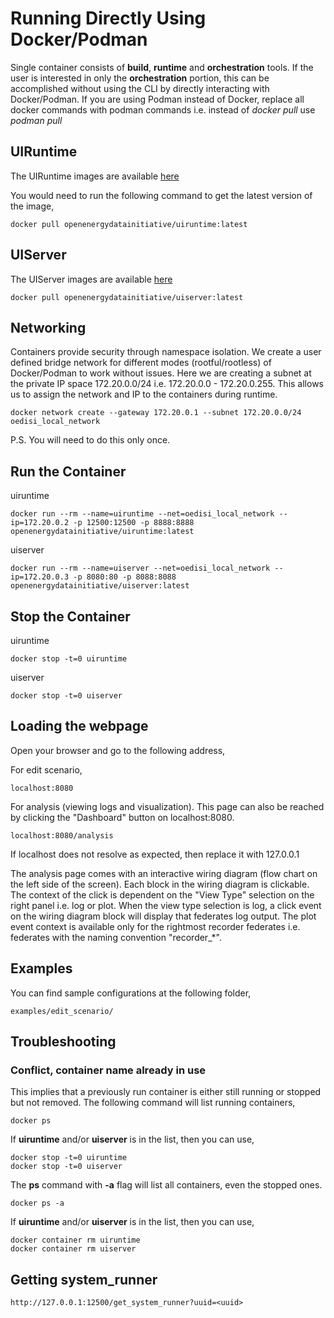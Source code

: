 # Running Directly Using Docker/Podman

Single container consists of **build**, **runtime** and **orchestration** tools. If the user is interested in only the **orchestration** portion, this can be accomplished without using the CLI by directly interacting with Docker/Podman. If you are using Podman instead of Docker, replace all docker commands with podman commands i.e. instead of *docker pull* use *podman pull*

## UIRuntime

The UIRuntime images are available [here](https://hub.docker.com/r/openenergydatainitiative/uiruntime)

You would need to run the following command to get the latest version of the image,

    docker pull openenergydatainitiative/uiruntime:latest


## UIServer

The UIServer images are available [here](https://hub.docker.com/r/openenergydatainitiative/uiserver)

    docker pull openenergydatainitiative/uiserver:latest


## Networking

Containers provide security through namespace isolation. We create a user defined bridge network for different modes (rootful/rootless) of Docker/Podman to work without issues. Here we are creating a subnet at the private IP space 172.20.0.0/24 i.e. 172.20.0.0 - 172.20.0.255. This allows us to assign the network and IP to the containers during runtime.

    docker network create --gateway 172.20.0.1 --subnet 172.20.0.0/24 oedisi_local_network

P.S. You will need to do this only once.

## Run the Container

uiruntime

    docker run --rm --name=uiruntime --net=oedisi_local_network --ip=172.20.0.2 -p 12500:12500 -p 8888:8888 openenergydatainitiative/uiruntime:latest

uiserver

    docker run --rm --name=uiserver --net=oedisi_local_network --ip=172.20.0.3 -p 8080:80 -p 8088:8088 openenergydatainitiative/uiserver:latest

## Stop the Container

uiruntime

    docker stop -t=0 uiruntime

uiserver

    docker stop -t=0 uiserver

## Loading the webpage

Open your browser and go to the following address,

For edit scenario,

    localhost:8080

For analysis (viewing logs and visualization). This page can also be reached by clicking the "Dashboard" button on localhost:8080.

    localhost:8080/analysis

If localhost does not resolve as expected, then replace it with 127.0.0.1

The analysis page comes with an interactive wiring diagram (flow chart on the left side of the screen). Each block in the wiring diagram is clickable. The context of the click is dependent on the "View Type" selection on the right panel i.e. log or plot. When the view type selection is log, a click event on the wiring diagram block will display that federates log output. The plot event context is available only for the rightmost recorder federates i.e. federates with the naming convention "recorder_*".   

## Examples

You can find sample configurations at the following folder,

    examples/edit_scenario/

## Troubleshooting

### Conflict, container name already in use

This implies that a previously run container is either still running or stopped but not removed. The following command will list running containers,

    docker ps

If **uiruntime** and/or **uiserver** is in the list, then you can use,

    docker stop -t=0 uiruntime
    docker stop -t=0 uiserver

The **ps** command with **-a** flag will list all containers, even the stopped ones. 

    docker ps -a

If **uiruntime** and/or **uiserver** is in the list, then you can use,

    docker container rm uiruntime
    docker container rm uiserver

## Getting system_runner

    http://127.0.0.1:12500/get_system_runner?uuid=<uuid>
